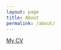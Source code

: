 ```yaml
---
layout: page
title: About
permalink: /about/
---
```


[My CV](https://github.com/eloyekunle/eloyekunle.github.io/raw/master/cv.pdf)
